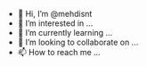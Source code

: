 - 👋 Hi, I’m @mehdisnt
- 👀 I’m interested in ...
- 🌱 I’m currently learning ...
- 💞️ I’m looking to collaborate on ...
- 📫 How to reach me ...

<!---
mehdisnt/mehdisnt is a ✨ special ✨ repository because its `README.md` (this file) appears on your GitHub profile.
You can click the Preview link to take a look at your changes.
--->
